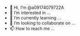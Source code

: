 - 👋 Hi, I’m @a09174079722A
- 👀 I’m interested in ...
- 🌱 I’m currently learning ...
- 💞️ I’m looking to collaborate on ...
- 📫 How to reach me ...

<!---
a09174079722A/a09174079722A is a ✨ special ✨ repository because its `README.md` (this file) appears on your GitHub profile.
You can click the Preview link to take a look at your changes.
--->
